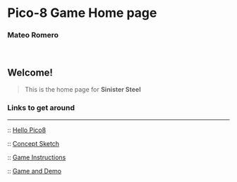# Pico-8 Game Home page

### Mateo Romero
<br>

Welcome!
---

> This is the home page for **Sinister Steel**

### Links to get around
---
:: [Hello Pico8](http://matrom01-v2.github.io/Pico-8Site/hellopicco8)

:: [Concept Sketch](http://matrom01-v2.github.io/Pico-8Site/conceptsketch)

:: [Game Instructions](http://matrom01-v2.github.io/Pico-8Site/instructions)

:: [Game and Demo](http://matrom01-v2.github.io/Pico-8Site/gamedemo)
